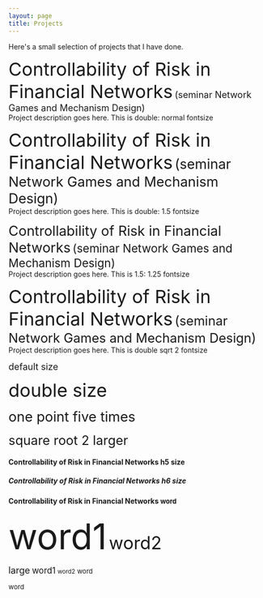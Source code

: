 ```yaml
---
layout: page
title: Projects
---
```


Here's a small selection of projects that I have done.

<span style="font-size:36px;">Controllability of Risk in Financial Networks</span> 
<span style="font-size:18px;">(seminar Network Games and Mechanism Design)</span>  
Project description goes here. This is double: normal fontsize

<span style="font-size:36px;">Controllability of Risk in Financial Networks</span> 
<span style="font-size:27px;">(seminar Network Games and Mechanism Design)</span>  
Project description goes here. This is double: 1.5 fontsize

<span style="font-size:27px;">Controllability of Risk in Financial Networks</span> 
<span style="font-size:22.5px;">(seminar Network Games and Mechanism Design)</span>  
Project description goes here. This is 1.5: 1.25 fontsize

<span style="font-size:36px;">Controllability of Risk in Financial Networks</span> 
<span style="font-size:25.38px;">(seminar Network Games and Mechanism Design)</span>  
Project description goes here. This is double sqrt 2 fontsize

<span style="font-size:18px;">default size</span>

<span style="font-size:36px;">double size</span>

<span style="font-size:27px;">one point five times</span>

<span style="font-size:25.38px;">square root 2 larger</span>


#### Controllability of Risk in Financial Networks <span style="h5;">h5 size</span>

##### Controllability of Risk in Financial Networks <span style="h6;">h6 size</span>


#### Controllability of Risk in Financial Networks <span style="font-size:small;">word</span>

<span style="font-size:5em;">word1</span> <span style="font-size:2.5em;">word2</span>

<span style="font-size:large;">large</span> <span style="font-size:larger;">word1</span> <span style="font-size:smaller;">word2</span> <span style="font-size:small;">word</span>



<span style="font-size:small;">word</span>